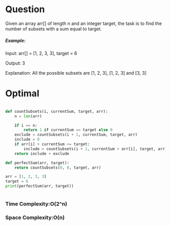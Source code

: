 # Question

Given an array arr[] of length n and an integer target, the task is to find the number of subsets with a sum equal to target.


##### Example:
Input: arr[] = [1, 2, 3, 3], target = 6 

Output: 3 

Explanation: All the possible subsets are [1, 2, 3], [1, 2, 3] and [3, 3]

        
# Optimal
``` python

def countSubsets(i, currentSum, target, arr):
    n = len(arr)

    if i == n:
        return 1 if currentSum == target else 0
    exclude = countSubsets(i + 1, currentSum, target, arr)
    include = 0
    if arr[i] + currentSum <= target:
        include = countSubsets(i + 1, currentSum + arr[i], target, arr)
    return include + exclude

def perfectSum(arr, target):
    return countSubsets(0, 0, target, arr)

arr = [1, 2, 3, 3]
target = 6
print(perfectSum(arr, target))
            
```
### Time Complexity:O(2^n)
### Space Complexity:O(n)

